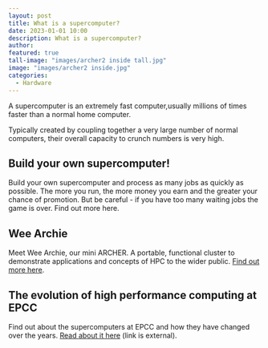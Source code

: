 ```yaml
---
layout: post
title: What is a supercomputer?
date: 2023-01-01 10:00
description: What is a supercomputer?
author: 
featured: true
tall-image: "images/archer2 inside tall.jpg"
image: "images/archer2 inside.jpg"
categories: 
  - Hardware
---
```




A supercomputer is an extremely fast computer,usually
millions of times faster than a normal home computer. 

Typically created by coupling together a very large number of normal computers, their overall capacity to crunch numbers is very high.

## Build your own supercomputer!

Build your own supercomputer and process as many jobs as quickly as possible. The more you run, the more money you earn and the greater your chance of promotion. But be careful - if you have too many waiting jobs the game is over.  Find out more here.

## Wee Archie

Meet Wee Archie, our mini ARCHER. A portable, functional cluster to demonstrate applications and concepts of HPC to the wider public. [Find out more here](/hardware/activities/2023/01/10/wee-archie/).

## The evolution of high performance computing at EPCC

Find out about the supercomputers at EPCC and how they have changed over the years. [Read about it here](https://www.epcc.ed.ac.uk/about-us/brief-history-epcc) (link is external).
